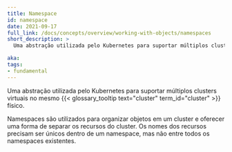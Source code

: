 ```yaml
---
title: Namespace
id: namespace
date: 2021-09-17
full_link: /docs/concepts/overview/working-with-objects/namespaces
short_description: >
  Uma abstração utilizada pelo Kubernetes para suportar múltiplos clusters virtuais no mesmo cluster físico.

aka: 
tags:
- fundamental
---
```

 Uma abstração utilizada pelo Kubernetes para suportar múltiplos clusters virtuais no mesmo {{< glossary_tooltip text="cluster" term_id="cluster" >}} físico.

<!--more--> 

Namespaces são utilizados para organizar objetos em um cluster e oferecer uma forma de separar os recursos do cluster. Os nomes dos recursos precisam ser únicos dentro de um namespace,
mas não entre todos os namespaces existentes.
